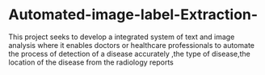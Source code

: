 # Automated-image-label-Extraction-
This project seeks to develop a integrated system of text  and image analysis  where it enables doctors or healthcare professionals to automate the process of detection of a disease accurately ,the type of disease,the location of the disease from the radiology reports
